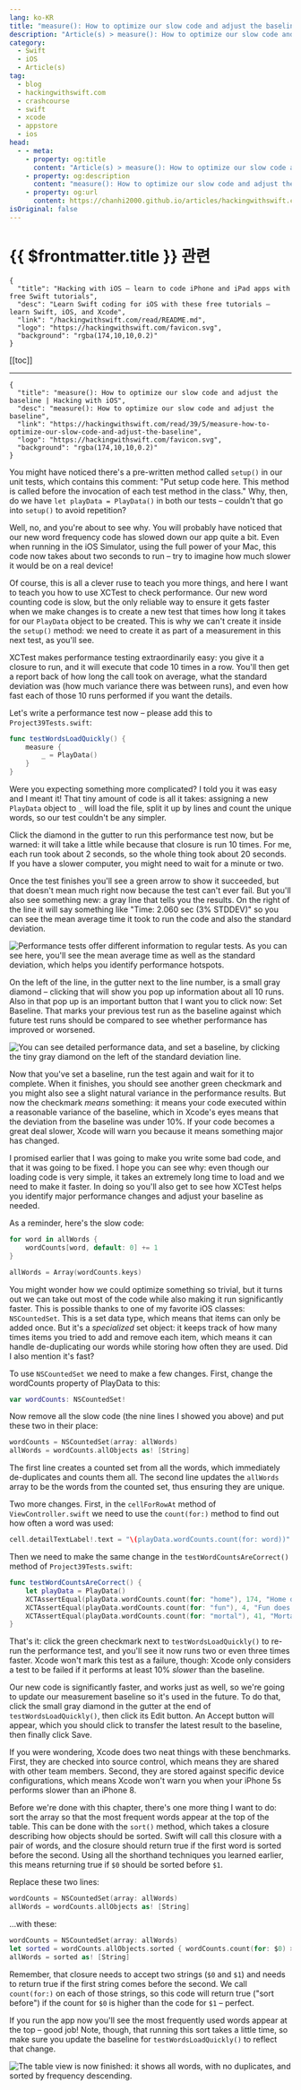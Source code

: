 ```yaml
---
lang: ko-KR
title: "measure(): How to optimize our slow code and adjust the baseline"
description: "Article(s) > measure(): How to optimize our slow code and adjust the baseline"
category:
  - Swift
  - iOS
  - Article(s)
tag: 
  - blog
  - hackingwithswift.com
  - crashcourse
  - swift
  - xcode
  - appstore
  - ios  
head:
  - - meta:
    - property: og:title
      content: "Article(s) > measure(): How to optimize our slow code and adjust the baseline"
    - property: og:description
      content: "measure(): How to optimize our slow code and adjust the baseline"
    - property: og:url
      content: https://chanhi2000.github.io/articles/hackingwithswift.com/read/39/05-measure-how-to-optimize-our-slow-code-and-adjust-the-baseline.html
isOriginal: false
---
```


# {{ $frontmatter.title }} 관련

```component VPCard
{
  "title": "Hacking with iOS – learn to code iPhone and iPad apps with free Swift tutorials",
  "desc": "Learn Swift coding for iOS with these free tutorials – learn Swift, iOS, and Xcode",
  "link": "/hackingwithswift.com/read/README.md",
  "logo": "https://hackingwithswift.com/favicon.svg",
  "background": "rgba(174,10,10,0.2)"
}
```

[[toc]]

---

```component VPCard
{
  "title": "measure(): How to optimize our slow code and adjust the baseline | Hacking with iOS",
  "desc": "measure(): How to optimize our slow code and adjust the baseline",
  "link": "https://hackingwithswift.com/read/39/5/measure-how-to-optimize-our-slow-code-and-adjust-the-baseline",
  "logo": "https://hackingwithswift.com/favicon.svg",
  "background": "rgba(174,10,10,0.2)"
}
```

You might have noticed there's a pre-written method called `setup()` in our unit tests, which contains this comment: "Put setup code here. This method is called before the invocation of each test method in the class." Why, then, do we have `let playData = PlayData()` in both our tests – couldn't that go into `setup()` to avoid repetition?

Well, no, and you're about to see why. You will probably have noticed that our new word frequency code has slowed down our app quite a bit. Even when running in the iOS Simulator, using the full power of your Mac, this code now takes about two seconds to run – try to imagine how much slower it would be on a real device!

Of course, this is all a clever ruse to teach you more things, and here I want to teach you how to use XCTest to check performance. Our new word counting code is slow, but the only reliable way to ensure it gets faster when we make changes is to create a new test that times how long it takes for our `PlayData` object to be created. This is why we can't create it inside the `setup()` method: we need to create it as part of a measurement in this next test, as you'll see.

XCTest makes performance testing extraordinarily easy: you give it a closure to run, and it will execute that code 10 times in a row. You'll then get a report back of how long the call took on average, what the standard deviation was (how much variance there was between runs), and even how fast each of those 10 runs performed if you want the details.

Let's write a performance test now – please add this to <FontIcon icon="fa-brands fa-swift"/>`Project39Tests.swift`:

```swift
func testWordsLoadQuickly() {
    measure {
        _ = PlayData()
    }
}
```

Were you expecting something more complicated? I told you it was easy and I meant it! That tiny amount of code is all it takes: assigning a new `PlayData` object to `_` will load the file, split it up by lines and count the unique words, so our test couldn't be any simpler.

Click the diamond in the gutter to run this performance test now, but be warned: it will take a little while because that closure is run 10 times. For me, each run took about 2 seconds, so the whole thing took about 20 seconds. If you have a slower computer, you might need to wait for a minute or two.

Once the test finishes you'll see a green arrow to show it succeeded, but that doesn't mean much right now because the test can't ever fail. But you'll also see something new: a gray line that tells you the results. On the right of the line it will say something like "Time: 2.060 sec (3% STDDEV)" so you can see the mean average time it took to run the code and also the standard deviation.

![Performance tests offer different information to regular tests. As you can see here, you'll see the mean average time as well as the standard deviation, which helps you identify performance hotspots.](https://hackingwithswift.com/img/books/hws/39-9@2x.png)

On the left of the line, in the gutter next to the line number, is a small gray diamond – clicking that will show you pop up information about all 10 runs. Also in that pop up is an important button that I want you to click now: Set Baseline. That marks your previous test run as the baseline against which future test runs should be compared to see whether performance has improved or worsened.

![You can see detailed performance data, and set a baseline, by clicking the tiny gray diamond on the left of the standard deviation line.](https://hackingwithswift.com/img/books/hws/39-10@2x.png)

Now that you've set a baseline, run the test again and wait for it to complete. When it finishes, you should see another green checkmark and you might also see a slight natural variance in the performance results. But now the checkmark *means* something: it means your code executed within a reasonable variance of the baseline, which in Xcode's eyes means that the deviation from the baseline was under 10%. If your code becomes a great deal slower, Xcode will warn you because it means something major has changed.

I promised earlier that I was going to make you write some bad code, and that it was going to be fixed. I hope you can see why: even though our loading code is very simple, it takes an extremely long time to load and we need to make it faster. In doing so you'll also get to see how XCTest helps you identify major performance changes and adjust your baseline as needed.

As a reminder, here's the slow code:

```swift
for word in allWords {
    wordCounts[word, default: 0] += 1
}

allWords = Array(wordCounts.keys)
```

You might wonder how we could optimize something so trivial, but it turns out we can take out most of the code while also making it run significantly faster. This is possible thanks to one of my favorite iOS classes: `NSCountedSet`. This is a set data type, which means that items can only be added once. But it's a *specialized* set object: it keeps track of how many times items you tried to add and remove each item, which means it can handle de-duplicating our words while storing how often they are used. Did I also mention it's fast?

To use `NSCountedSet` we need to make a few changes. First, change the wordCounts property of PlayData to this:

```swift
var wordCounts: NSCountedSet!
```

Now remove all the slow code (the nine lines I showed you above) and put these two in their place:

```swift
wordCounts = NSCountedSet(array: allWords)
allWords = wordCounts.allObjects as! [String]
```

The first line creates a counted set from all the words, which immediately de-duplicates and counts them all. The second line updates the `allWords` array to be the words from the counted set, thus ensuring they are unique.

Two more changes. First, in the `cellForRowAt` method of <FontIcon icon="fa-brands fa-swift"/>`ViewController.swift` we need to use the `count(for:)` method to find out how often a word was used:

```swift
cell.detailTextLabel!.text = "\(playData.wordCounts.count(for: word))"
```

Then we need to make the same change in the `testWordCountsAreCorrect()` method of <FontIcon icon="fa-brands fa-swift"/>`Project39Tests.swift`:

```swift
func testWordCountsAreCorrect() {
    let playData = PlayData()
    XCTAssertEqual(playData.wordCounts.count(for: "home"), 174, "Home does not appear 174 times")
    XCTAssertEqual(playData.wordCounts.count(for: "fun"), 4, "Fun does not appear 4 times")
    XCTAssertEqual(playData.wordCounts.count(for: "mortal"), 41, "Mortal does not appear 41 times")
}
```

That's it: click the green checkmark next to `testWordsLoadQuickly()` to re-run the performance test, and you'll see it now runs two or even three times faster. Xcode won't mark this test as a failure, though: Xcode only considers a test to be failed if it performs at least 10% *slower* than the baseline.

Our new code is significantly faster, and works just as well, so we're going to update our measurement baseline so it's used in the future. To do that, click the small gray diamond in the gutter at the end of `testWordsLoadQuickly()`, then click its Edit button. An Accept button will appear, which you should click to transfer the latest result to the baseline, then finally click Save.

If you were wondering, Xcode does two neat things with these benchmarks. First, they are checked into source control, which means they are shared with other team members. Second, they are stored against specific device configurations, which means Xcode won't warn you when your iPhone 5s performs slower than an iPhone 8.

Before we're done with this chapter, there's one more thing I want to do: sort the array so that the most frequent words appear at the top of the table. This can be done with the `sort()` method, which takes a closure describing how objects should be sorted. Swift will call this closure with a pair of words, and the closure should return true if the first word is sorted before the second. Using all the shorthand techniques you learned earlier, this means returning true if `$0` should be sorted before `$1`.

Replace these two lines:

```swift
wordCounts = NSCountedSet(array: allWords)
allWords = wordCounts.allObjects as! [String]
```

…with these:

```swift
wordCounts = NSCountedSet(array: allWords)
let sorted = wordCounts.allObjects.sorted { wordCounts.count(for: $0) > wordCounts.count(for: $1) }
allWords = sorted as! [String]
```

Remember, that closure needs to accept two strings (`$0` and `$1`) and needs to return true if the first string comes before the second. We call `count(for:)` on each of those strings, so this code will return true ("sort before") if the count for `$0` is higher than the code for `$1` – perfect.

If you run the app now you'll see the most frequently used words appear at the top – good job! Note, though, that running this sort takes a little time, so make sure you update the baseline for `testWordsLoadQuickly()` to reflect that change.

![The table view is now finished: it shows all words, with no duplicates, and sorted by frequency descending.](https://hackingwithswift.com/img/books/hws/39-11@2x.png)

